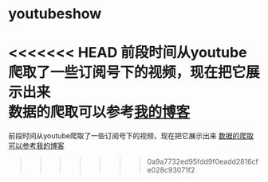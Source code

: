 # youtubeshow
<<<<<<< HEAD
前段时间从youtube爬取了一些订阅号下的视频，现在把它展示出来<br>
数据的爬取可以参考[我的博客](http://www.cnblogs.com/xiaxuexiaoab/p/7260037.html)
=======
前段时间从youtube爬取了一些订阅号下的视频，现在把它展示出来
[数据的爬取可以参考我的博客](http://www.cnblogs.com/xiaxuexiaoab/p/7260037.html)
>>>>>>> 0a9a7732ed95fdd9f0eadd2816cfe028c93071f2
